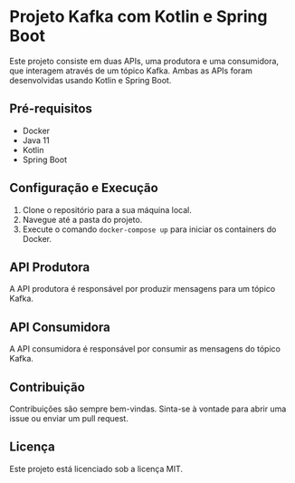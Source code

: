 # Projeto Kafka com Kotlin e Spring Boot

Este projeto consiste em duas APIs, uma produtora e uma consumidora, que interagem através de um tópico Kafka. Ambas as APIs foram desenvolvidas usando Kotlin e Spring Boot.

## Pré-requisitos

- Docker
- Java 11
- Kotlin
- Spring Boot

## Configuração e Execução

1. Clone o repositório para a sua máquina local.
2. Navegue até a pasta do projeto.
3. Execute o comando `docker-compose up` para iniciar os containers do Docker.

## API Produtora

A API produtora é responsável por produzir mensagens para um tópico Kafka.

## API Consumidora

A API consumidora é responsável por consumir as mensagens do tópico Kafka.

## Contribuição

Contribuições são sempre bem-vindas. Sinta-se à vontade para abrir uma issue ou enviar um pull request.

## Licença

Este projeto está licenciado sob a licença MIT.
